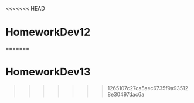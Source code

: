 <<<<<<< HEAD
# HomeworkDev12
=======
# HomeworkDev13
>>>>>>> 1265107c27ca5aec6735f9a935128e30497dac6a
